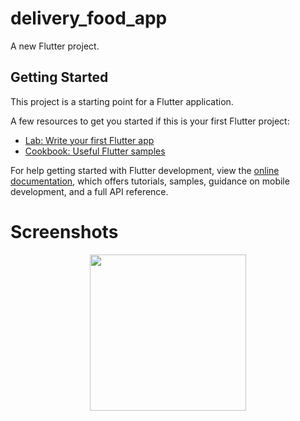 # delivery_food_app

A new Flutter project.

## Getting Started

This project is a starting point for a Flutter application.

A few resources to get you started if this is your first Flutter project:

- [Lab: Write your first Flutter app](https://docs.flutter.dev/get-started/codelab)
- [Cookbook: Useful Flutter samples](https://docs.flutter.dev/cookbook)

For help getting started with Flutter development, view the
[online documentation](https://docs.flutter.dev/), which offers tutorials,
samples, guidance on mobile development, and a full API reference.


# Screenshots 

<div align="center">
  <img src="https://user-images.githubusercontent.com/62775299/236298464-e4de83c2-b812-448f-8ba9-f2417d4f0fc0.png" width="250">
</div>

